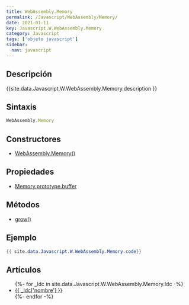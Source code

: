 ```yaml
---
title: WebAssembly.Memory
permalink: /Javascript/WebAssembly/Memory/
date: 2021-01-11
key: Javascript.W.WebAssembly.Memory
category: Javascript
tags: ['objeto javascript']
sidebar: 
  nav: javascript
---
```


## Descripción
{{site.data.Javascript.W.WebAssembly.Memory.description }}

## Sintaxis
~~~javascript
WebAssembly.Memory
~~~

## Constructores
* [WebAssembly.Memory()](/Javascript/WebAssembly/Memory/WebAssembly/Memory/)

## Propiedades
* [Memory.prototype.buffer](/Javascript/WebAssembly/Memory/Memory.prototype.buffer/)

## Métodos
* [grow()](/Javascript/WebAssembly/Memory/grow/)

## Ejemplo
~~~java
{{ site.data.Javascript.W.WebAssembly.Memory.code}}
~~~

## Artículos
<ul>
{%- for _ldc in site.data.Javascript.W.WebAssembly.Memory.ldc -%}
   <li>
       <a href="{{_ldc['url'] }}">{{ _ldc['nombre'] }}</a>
   </li>
{%- endfor -%}
</ul>
